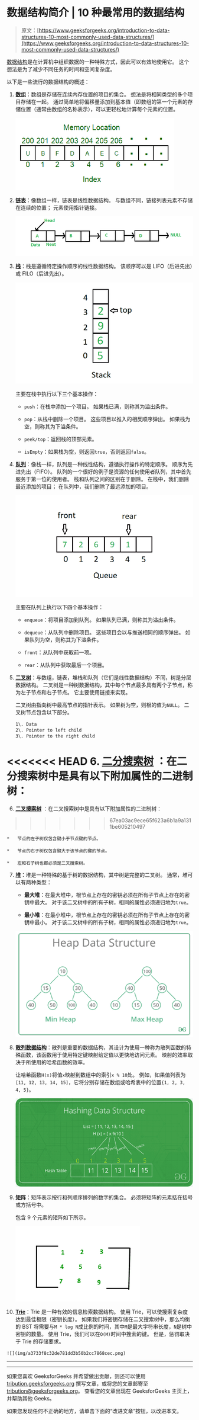 # 数据结构简介 | 10 种最常用的数据结构

> 原文：[https://www.geeksforgeeks.org/introduction-to-data-structures-10-most-commonly-used-data-structures/](https://www.geeksforgeeks.org/introduction-to-data-structures-10-most-commonly-used-data-structures/)

[数据结构](https://www.geeksforgeeks.org/data-structures/)是在计算机中组织数据的一种特殊方式，因此可以有效地使用它。 这个想法是为了减少不同任务的时间和空间复杂度。

以下是一些流行的数据结构的概述：

1.  [**数组**](https://www.geeksforgeeks.org/array-data-structure/)：数组是存储在连续内存位置的项目的集合。 想法是将相同类型的多个项目存储在一起。 通过简单地将偏移量添加到基本值（即数组的第一个元素的存储位置（通常由数组的名称表示），可以更轻松地计算每个元素的位置。

    ![](img/06ae604a79a0646affeb3b79ae905dcd.png)

2.  [**链表**](https://www.geeksforgeeks.org/data-structures/linked-list/)：像数组一样，链表是线性数据结构。 与数组不同，链接列表元素不存储在连续的位置； 元素使用指针链接。

    ![linkedlist](img/d97a233bf3c89e80c46e6a3193e851d6.png)

3.  [**栈**](http://www.geeksforgeeks.org/stack-data-structure/)：栈是遵循特定操作顺序的线性数据结构。 该顺序可以是 LIFO（后进先出）或 FILO（后进先出）。

    ![](img/2871ce74a35b62e10b0225813eec54f9.png)

    主要在栈中执行以下三个基本操作：

    *   `push`：在栈中添加一个项目。 如果栈已满，则称其为溢出条件。

    *   `pop`：从栈中删除一个项目。 这些项目以推入的相反顺序弹出。 如果栈为空，则称其为下溢条件。

    *   `peek/top`：返回栈的顶部元素。

    *   `isEmpty`：如果栈为空，则返回`true`，否则返回`false`。

4.  [**队列**](http://www.geeksforgeeks.org/queue-data-structure/)：像栈一样，队列是一种线性结构，遵循执行操作的特定顺序。 顺序为先进先出（FIFO）。 队列的一个很好的例子是资源的任何使用者队列，其中首先服务于第一位的使用者。 栈和队列之间的区别在于删除。 在栈中，我们删除最近添加的项目； 在队列中，我们删除了最远添加的项目。

    ![](img/56797373df00c67ade0019b0c1a6886d.png)

    主要在队列上执行以下四个基本操作：

    *   `enqueue`：将项目添加到队列。 如果队列已满，则称其为溢出条件。

    *   `dequeue`：从队列中删除项目。 这些项目会以与推送相同的顺序弹出。 如果队列为空，则称其为下溢条件。

    *   `front`：从队列中获取前一项。

    *   `rear`：从队列中获取最后一个项目。

5.  [**二叉树**](https://www.geeksforgeeks.org/binary-tree-data-structure/)：与数组，链表，堆栈和队列（它们是线性数据结构）不同，树是分层数据结构。 二叉树是一种树数据结构，其中每个节点最多具有两个子节点，称为左子节点和右子节点。 它主要使用链接来实现。

    二叉树由指向树中最高节点的指针表示。 如果树为空，则根的值为`NULL`。 二叉树节点包含以下部分。

    ```
    1\. Data
    2\. Pointer to left child
    3\. Pointer to the right child
    ```

<<<<<<< HEAD
6.  [**二分搜索树**](http://www.geeksforgeeks.org/binary-search-tree-set-1-search-and-insertion/) ：在二分搜索树中是具有以下附加属性的二进制树：
=======
6.  [**二叉搜索树**](http://www.geeksforgeeks.org/binary-search-tree-set-1-search-and-insertion/) ：在二叉搜索树中是具有以下附加属性的二进制树：
>>>>>>> 67ea03ac9ece65f623a6b1a9a1311be605210497

    *   节点的左子树仅包含键小于节点键的节点。

    *   节点的右子树仅包含键大于该节点的键的节点。

    *   左和右子树也都必须是二叉搜索树。

7.  [**堆**](https://www.geeksforgeeks.org/heap-data-structure/)：堆是一种特殊的基于树的数据结构，其中树是完整的二叉树。 通常，堆可以有两种类型：

    *   **最大堆**：在最大堆中，根节点上存在的密钥必须在所有子节点上存在的密钥中最大。 对于该二叉树中的所有子树，相同的属性必须递归地为`true`。

    *   **最小堆**：在最小堆中，根节点上存在的密钥必须在所有子节点上存在的密钥中最小。 对于该二叉树中的所有子树，相同的属性必须递归地为`true`。

    ![](img/ac0bc46083007c09b8f9b69ec3fe28bf.png)

8.  [**散列数据结构**](https://www.geeksforgeeks.org/hashing-data-structure/)：散列是重要的数据结构，其设计为使用一种称为散列函数的特殊函数，该函数用于使用特定键映射给定值以更快地访问元素。 映射的效率取决于所使用的哈希函数的效率。

    让哈希函数`H(x)`将值`x`映射到数组中的索引`x % 10`处。 例如，如果值列表为`[11, 12, 13, 14, 15]`，它将分别存储在数组或哈希表中的位置`{1, 2, 3, 4, 5}`。

    ![](img/c21defe12ef3d99064e74c81e86e0fb2.png)

9.  [**矩阵**](https://www.geeksforgeeks.org/matrix/)：矩阵表示按行和列顺序排列的数字的集合。 必须将矩阵的元素括在括号或方括号中。

    包含 9 个元素的矩阵如下所示。

    ![](img/38845c099010299db97d342d8547f21c.png)

10.  [**Trie**](http://www.geeksforgeeks.org/trie-insert-and-search/)：Trie 是一种有效的信息检索数据结构。 使用 Trie，可以使搜索复杂度达到最佳极限（密钥长度）。 如果我们将密钥存储在二叉搜索树中，那么均衡的 BST 将需要与`M * log N`成比例的时间，其中`M`是最大字符串长度，`N`是树中密钥的数量。 使用 Trie，我们可以在`O(M)`时间中搜索的键。 但是，惩罚取决于 Trie 的存储要求。

    ![](img/a3733f8c32de781dd3b50b2cc7868cec.png)



* * *

* * *

如果您喜欢 GeeksforGeeks 并希望做出贡献，则还可以使用 [tribution.geeksforgeeks.org](https://contribute.geeksforgeeks.org/) 撰写文章，或将您的文章邮寄至 tribution@geeksforgeeks.org。 查看您的文章出现在 GeeksforGeeks 主页上，并帮助其他 Geeks。

如果您发现任何不正确的地方，请单击下面的“改进文章”按钮，以改进本文。